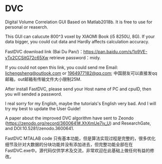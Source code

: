 # DVC
Digital Volume Correlation GUI Based on Matlab2018b.
It is free to use for personal or reaserch.

This GUI can calucute 800^3 voxel by XIAOMI Book (i5 8250U, 8G). If your data bigger, you could cut data and Hardly affects calculation accuracy.

FastDVC download link (Bai Du Pan/)：https://pan.baidu.com/s/1o9VE-vTx2CCSitG72c65Xw 
retrieve password：midy. 

If you could not open this link, you could send me Email: lichengsheng@outlook.com or 1964977182@qq.com;
中国朋友可以直接发qq邮箱，out邮箱有传输文件大小限制25M.

After install FastDVC, please send your Host name of PC and cpuID, then you will sended a password.

I real sorry for my English, maybe the tutorials's English very bad. And I will  try my best to update the User Guide!

A paper about the improved DVC algorithm have sent to Zeondo (https://zenodo.org/record/3600641#.XhXmUe7iv_U) and ResearchGate, and DOI:10.5281/zenodo.3600641.

FastDVC MTALAB code 只有基本功能，但是算法实现过程是完整的，很多优化细节及针对大数据的分块功能并没有添加进去，但完整功能全部在在FastDVC.exe中。源代码仅供学术及交流，非常欢迎在此基础上做任何有益的修改。
